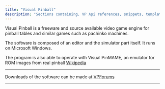 ```yaml
---
title: "Visual Pinball"
description: "Sections containing, VP Api references, snippets, templates and other downloads."
---
```


Visual Pinball is a freeware and source available video game engine for pinball tables and similar games such as pachinko machines. 

The software is composed of an editor and the simulator part itself. It runs on Microsoft Windows. 

The program is also able to operate with Visual PinMAME, an emulator for ROM images from real pinball [Wikipedia](https://en.wikipedia.org/wiki/Visual_Pinball)

---

Downloads of the software can be made at [VPForums](https://www.vpforums.org/)

---